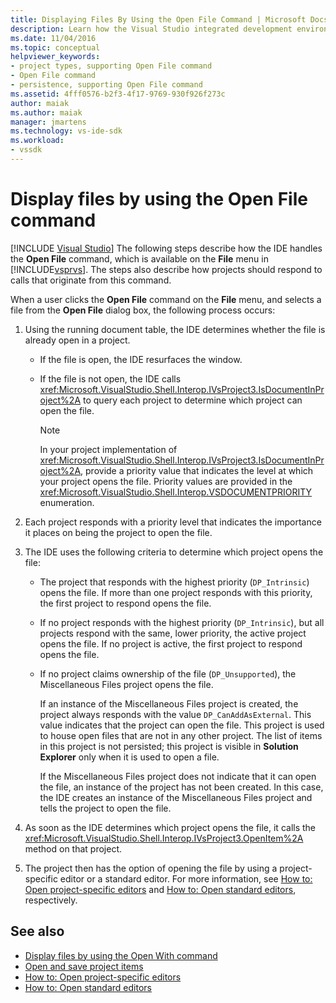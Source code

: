 ```yaml
---
title: Displaying Files By Using the Open File Command | Microsoft Docs
description: Learn how the Visual Studio integrated development environment (IDE) handles the Open File command on the File menu to display files.
ms.date: 11/04/2016
ms.topic: conceptual
helpviewer_keywords:
- project types, supporting Open File command
- Open File command
- persistence, supporting Open File command
ms.assetid: 4fff0576-b2f3-4f17-9769-930f926f273c
author: maiak
ms.author: maiak
manager: jmartens
ms.technology: vs-ide-sdk
ms.workload:
- vssdk
---
```

# Display files by using the Open File command

 [!INCLUDE [Visual Studio](~/includes/applies-to-version/vs-windows-only.md)]
The following steps describe how the IDE handles the **Open File** command, which is available on the **File** menu in [!INCLUDE[vsprvs](../../code-quality/includes/vsprvs_md.md)]. The steps also describe how projects should respond to calls that originate from this command.

 When a user clicks the **Open File** command on the **File** menu, and selects a file from the **Open File** dialog box, the following process occurs:

1. Using the running document table, the IDE determines whether the file is already open in a project.

    - If the file is open, the IDE resurfaces the window.

    - If the file is not open, the IDE calls <xref:Microsoft.VisualStudio.Shell.Interop.IVsProject3.IsDocumentInProject%2A> to query each project to determine which project can open the file.

        > [!NOTE]
        > In your project implementation of <xref:Microsoft.VisualStudio.Shell.Interop.IVsProject3.IsDocumentInProject%2A>, provide a priority value that indicates the level at which your project opens the file. Priority values are provided in the <xref:Microsoft.VisualStudio.Shell.Interop.VSDOCUMENTPRIORITY> enumeration.

2. Each project responds with a priority level that indicates the importance it places on being the project to open the file.

3. The IDE uses the following criteria to determine which project opens the file:

    - The project that responds with the highest priority (`DP_Intrinsic`) opens the file. If more than one project responds with this priority, the first project to respond opens the file.

    - If no project responds with the highest priority (`DP_Intrinsic`), but all projects respond with the same, lower priority, the active project opens the file. If no project is active, the first project to respond opens the file.

    - If no project claims ownership of the file (`DP_Unsupported`), the Miscellaneous Files project opens the file.

         If an instance of the Miscellaneous Files project is created, the project always responds with the value `DP_CanAddAsExternal`. This value indicates that the project can open the file. This project is used to house open files that are not in any other project. The list of items in this project is not persisted; this project is visible in **Solution Explorer** only when it is used to open a file.

         If the Miscellaneous Files project does not indicate that it can open the file, an instance of the project has not been created. In this case, the IDE creates an instance of the Miscellaneous Files project and tells the project to open the file.

4. As soon as the IDE determines which project opens the file, it calls the <xref:Microsoft.VisualStudio.Shell.Interop.IVsProject3.OpenItem%2A> method on that project.

5. The project then has the option of opening the file by using a project-specific editor or a standard editor. For more information, see [How to: Open project-specific editors](../../extensibility/how-to-open-project-specific-editors.md) and [How to: Open standard editors](../../extensibility/how-to-open-standard-editors.md), respectively.

## See also
- [Display files by using the Open With command](../../extensibility/internals/displaying-files-by-using-the-open-with-command.md)
- [Open and save project items](../../extensibility/internals/opening-and-saving-project-items.md)
- [How to: Open project-specific editors](../../extensibility/how-to-open-project-specific-editors.md)
- [How to: Open standard editors](../../extensibility/how-to-open-standard-editors.md)
